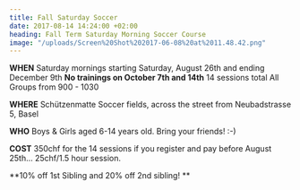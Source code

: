 ```yaml
---
title: Fall Saturday Soccer
date: 2017-08-14 14:24:00 +02:00
heading: Fall Term Saturday Morning Soccer Course
image: "/uploads/Screen%20Shot%202017-06-08%20at%2011.48.42.png"
---
```


**WHEN**
Saturday mornings starting Saturday, August 26th and ending December 9th
**No trainings on October 7th and 14th**
14 sessions total
All Groups from 900 - 1030

**WHERE**
Schützenmatte Soccer fields, across the street from Neubadstrasse 5, Basel

**WHO**
Boys & Girls aged 6-14 years old. Bring your friends! :-)

**COST**
350chf for the 14 sessions if you register and pay before August 25th... 25chf/1.5 hour session.

**10% off 1st Sibling and 20% off 2nd sibling!
**